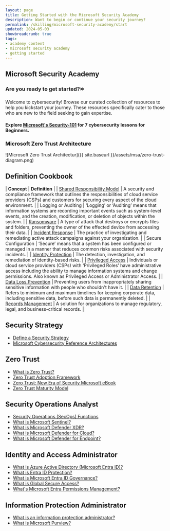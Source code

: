 ```yaml
---
layout: page
title: Getting Started with the Microsoft Security Academy
description: Want to begin or continue your security journey?
permalink: /skilling/microsoft-security-academy/start
updated: 2024-05-03
showbreadcrumb: true
tags: 
- academy content
- microsoft security academy
- getting started
---
```


## Microsoft Security Academy

### Are you ready to get started?⏩ 
Welcome to cybersecurity! Browse our curated collection of resources to help you kickstart your journey. These resources specifically cater to those who are new to the field seeking to gain expertise.

#### Explore [Microsoft's Security-101](https://github.com/microsoft/Security-101?tab=readme-ov-file) for 7 cybersecurity lessons for Beginners.

### Microsoft Zero Trust Architecture

![Microsoft Zero Trust Architectur]({{ site.baseurl }}/assets/msa/zero-trust-diagram.png)

## Definition Cookbook


| **Concept** | **Definition** |
| [Shared Responsibility Model](https://learn.microsoft.com/en-us/azure/security/fundamentals/shared-responsibility) | A security and compliance framework that outlines the responsibilities of cloud service providers (CSPs) and customers for securing every aspect of the cloud environment. |
| Logging or Auditing | ‘Logging’ or ‘Auditing’ means that information systems are recording important events such as system-level events, and the creation, modification, or deletion of objects within the system. |
| [Ransomware](https://learn.microsoft.com/en-us/security/ransomware/human-operated-ransomware) | A type of attack that destroys or encrypts files and folders, preventing the owner of the effected device from accessing their data. |
| [Incident Response](https://learn.microsoft.com/en-us/security/operations/incident-response-overview) | The practice of investigating and remediating active attack campaigns against your organization. |
| Secure Configuration | ‘Secure’ means that a system has been configured or managed in a manner that reduces common risks associated with security incidents. |
| [Identity Protection](https://learn.microsoft.com/en-us/azure/active-directory/identity-protection/overview-identity-protection) | The detection, investigation, and remediation of identity-based risks. |
| [Privileged Access](https://learn.microsoft.com/en-us/security/privileged-access-workstations/privileged-access-strategy) | Individuals or cloud service providers (CSPs) with ‘Privileged Roles’ have administrative access including the ability to manage information systems and change permissions. Also known as Privileged Access or Administrator Access. |
| [Data Loss Prevention](https://learn.microsoft.com/en-us/purview/dlp-learn-about-dlp) | Preventing users from inappropriately sharing  sensitive information with people who shouldn't have it. |
| [Data Retention](https://learn.microsoft.com/en-us/purview/retention) | Refers to minimum and maximum timelines for keeping corporate data, including sensitive data, before such data is permanently deleted. |
| [Records Management](https://learn.microsoft.com/en-us/purview/records-management) | A solution for organizations to manage regulatory, legal, and business-critical records. |


## Security Strategy
* [Define a Security Strategy](https://learn.microsoft.com/en-us/azure/cloud-adoption-framework/strategy/define-security-strategy)
* [Microsoft Cybersecurity Reference Architectures](https://learn.microsoft.com/en-us/security/cybersecurity-reference-architecture/mcra)

## Zero Trust
* [What is Zero Trust?](https://learn.microsoft.com/en-us/security/zero-trust/zero-trust-overview)
* [Zero Trust Adoption Framework](https://learn.microsoft.com/en-us/security/zero-trust/adopt/zero-trust-adoption-overview)
* [Zero Trust: New Era of Security Microsoft eBook](https://query.prod.cms.rt.microsoft.com/cms/api/am/binary/RE3YnRL)
* [Zero Trust Maturity Model](https://aka.ms/Zero-Trust-Vision)

## Security Operations Analyst
* [Security Operations (SecOps) Functions](https://learn.microsoft.com/en-us/azure/cloud-adoption-framework/organize/cloud-security-operations-center)
* [What is Microsoft Sentinel?](https://learn.microsoft.com/en-us/azure/sentinel/overview)
* [What is Microsoft Defender XDR?](https://learn.microsoft.com/en-us/microsoft-365/security/defender/microsoft-365-defender?view=o365-worldwide)
* [What is Microsoft Defender for Cloud?](https://learn.microsoft.com/en-us/azure/defender-for-cloud/defender-for-cloud-introduction)
* [What is Microsoft Defender for Endpoint?](https://learn.microsoft.com/en-us/microsoft-365/security/defender-endpoint/microsoft-defender-endpoint?view=o365-worldwide)

## Identity and Access Administrator
* [What is Azure Active Directory (Microsoft Entra ID)?](https://learn.microsoft.com/en-us/azure/active-directory/fundamentals/active-directory-whatis)
* [What is Entra ID Protection?](https://learn.microsoft.com/en-us/azure/active-directory/identity-protection/overview-identity-protection)
* [What is Microsoft Entra ID Governance?](https://learn.microsoft.com/en-us/azure/active-directory/governance/identity-governance-overview)
* [What is Global Secure Access?](https://learn.microsoft.com/en-us/azure/global-secure-access/overview-what-is-global-secure-access)
* [What's Microsoft Entra Permissions Management?](https://learn.microsoft.com/en-us/azure/active-directory/cloud-infrastructure-entitlement-management/overview)

## Information Protection Administrator
* [What is an information protection administrator?](https://learn.microsoft.com/en-us/training/career-paths/information-protection-admin)
* [What is Microsoft Purview?](https://learn.microsoft.com/en-us/purview/purview)
